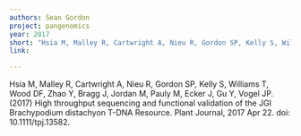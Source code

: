 ```yaml
---
authors: Sean Gordon
project: pangenomics
year: 2017
short: "Hsia M, Malley R, Cartwright A, Nieu R, Gordon SP, Kelly S, Williams T, Wood DF, Zhao Y, Bragg J, Jordan M, Pauly M, Ecker J, Gu Y, Vogel JP. (2017) High throughput sequencing and functional validation of the JGI Brachypodium distachyon T-DNA Resource. Plant Journal, 2017 Apr 22. doi: 10.1111/tpj.13582."
link: 

---
```


Hsia M, Malley R, Cartwright A, Nieu R, Gordon SP, Kelly S, Williams T, Wood DF, Zhao Y, Bragg J, Jordan M, Pauly M, Ecker J, Gu Y, Vogel JP. (2017) High throughput sequencing and functional validation of the JGI Brachypodium distachyon T-DNA Resource. Plant Journal, 2017 Apr 22. doi: 10.1111/tpj.13582.
